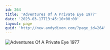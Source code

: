 ```yaml
---
id: 264
title: 'Adventures Of A Private Eye 1977'
date: '2023-03-17T13:45:10+00:00'
layout: page
guid: 'http://new.andydixon.com/?page_id=264'
---
```


![Adventures Of A Private Eye 1977](https://i0.wp.com/assets.g8x2.ldn.idrivee2-23.com/posters/Adventures%20Of%20A%20Private%20Eye%201977%2001.jpg?w=1200&ssl=1 "Adventures Of A Private Eye 1977")